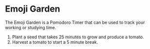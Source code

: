 # Emoji Garden

The Emoji Garden is a Pomodoro Timer that can be used to track your working or studying time.

1. Plant a seed that takes 25 minutes to grow and produce a tomato.
2. Harvest a tomato to start a 5 minute break.
